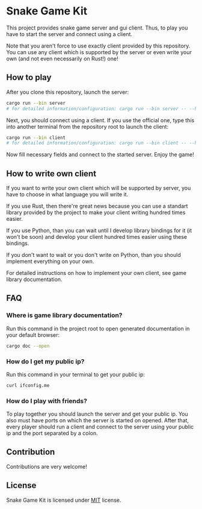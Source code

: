 # Snake Game Kit
This project provides snake game server and gui client. Thus, to play you have
to start the server and connect using a client.

Note that you aren't force to use exactly client provided by this
repository. You can use any client which is supported by the server or even
write your own (and not even necessarily on Rust!) one!

## How to play
After you clone this repository, launch the server:
```bash
cargo run --bin server
# for detailed information/configuration: cargo run --bin server -- --help
```

Next, you should connect using a client. If you use the official one, type this
into another terminal from the repository root to launch the client:
```bash
cargo run --bin client
# for detailed information/configuration: cargo run --bin client -- --help
```
Now fill necessary fields and connect to the started server. Enjoy the game!

## How to write own client
If you want to write your own client which will be supported by server, you have
to choose in what language you will write it.

If you use Rust, then there're great news because you can use a standart library
provided by the project to make your client writing hundred times easier.

If you use Python, than you can wait until I develop library bindings for it (it
won't be soon) and develop your client hundred times easier using these
bindings.

If you don't want to wait or you don't write on Python, than you should
implement everything on your own.

For detailed instructions on how to implement your own client, see game
library documentation.

## FAQ
### Where is game library documentation?
Run this command in the project root to open generated documentation in your
default browser:
```bash
cargo doc --open
```

### How do I get my public ip?
Run this command in your terminal to get your public ip:
```bash
curl ifconfig.me
```

### How do I play with friends?
To play together you should launch the server and get your public ip. You also
must have ports on which the server is started on opened. After that, every
player should run a client and connect to the server using your public ip and
the port separated by a colon.

## Contribution
Contributions are very welcome!

## License
Snake Game Kit is licensed under [MIT](LICENSE) license.
